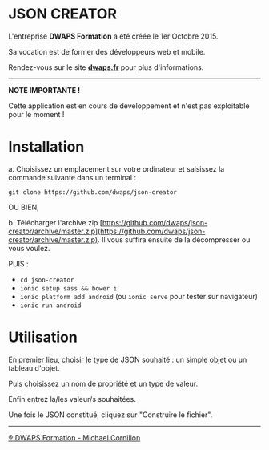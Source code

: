 # JSON CREATOR
L'entreprise **DWAPS Formation** a été créée le 1er Octobre 2015.

Sa vocation est de former des développeurs web et mobile.

Rendez-vous sur le site **[dwaps.fr](http://dwaps.fr "DWAPS")** pour plus d'informations.

---

**NOTE IMPORTANTE !**

Cette application est en cours de développement et n'est pas exploitable pour le moment !

# Installation

  a. Choisissez un emplacement sur votre ordinateur et saisissez la commande suivante dans un terminal :
    
    git clone https://github.com/dwaps/json-creator

OU BIEN,

  b. Télécharger l'archive zip [https://github.com/dwaps/json-creator/archive/master.zip](https://github.com/dwaps/json-creator/archive/master.zip). Il vous suffira ensuite de la décompresser ou vous voulez.


PUIS :

* `cd json-creator`
* `ionic setup sass && bower i`
* `ionic platform add android` (ou `ionic serve` pour tester sur navigateur)
* `ionic run android`


# Utilisation

En premier lieu, choisir le type de JSON souhaité : un simple objet ou un tableau d'objet.

Puis choisissez un nom de propriété et un type de valeur.

Enfin entrez la/les valeur/s souhaitées.

Une fois le JSON constitué, cliquez sur "Construire le fichier".

---

[® DWAPS Formation - Michael Cornillon](http://dwaps.fr "DWAPS")

